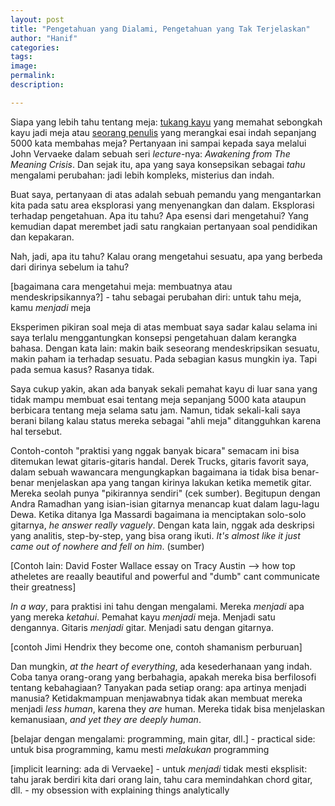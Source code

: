 ```yaml
---
layout: post
title: "Pengetahuan yang Dialami, Pengetahuan yang Tak Terjelaskan"
author: "Hanif" 
categories: 
tags: 
image:
permalink: 
description:

---
```


Siapa yang lebih tahu tentang meja: <u>tukang kayu</u> yang memahat sebongkah kayu jadi meja atau <u>seorang penulis</u> yang merangkai esai indah sepanjang 5000 kata membahas meja? Pertanyaan ini sampai kepada saya melalui John Vervaeke dalam sebuah seri *lecture*-nya: *Awakening from The Meaning Crisis*. Dan sejak itu, apa yang saya konsepsikan sebagai *tahu* mengalami perubahan: jadi lebih kompleks, misterius dan indah. 

Buat saya, pertanyaan di atas adalah sebuah pemandu yang mengantarkan kita pada satu area eksplorasi yang menyenangkan dan dalam. Eksplorasi terhadap pengetahuan. Apa itu tahu? Apa esensi dari mengetahui? Yang kemudian dapat merembet jadi satu rangkaian pertanyaan soal pendidikan dan kepakaran.

Nah, jadi, apa itu tahu? Kalau orang mengetahui sesuatu, apa yang berbeda dari dirinya sebelum ia tahu?

[bagaimana cara mengetahui meja: membuatnya atau mendeskripsikannya?]
    - tahu sebagai perubahan diri: untuk tahu meja, kamu *menjadi* meja

Eksperimen pikiran soal meja di atas membuat saya sadar kalau selama ini saya terlalu menggantungkan konsepsi pengetahuan dalam kerangka bahasa. Dengan kata lain: makin baik seseorang mendeskripsikan sesuatu, makin paham ia terhadap sesuatu. Pada sebagian kasus mungkin iya. Tapi pada semua kasus? Rasanya tidak. 

Saya cukup yakin, akan ada banyak sekali pemahat kayu di luar sana yang tidak mampu membuat esai tentang meja sepanjang 5000 kata ataupun berbicara tentang meja selama satu jam. Namun, tidak sekali-kali saya berani bilang kalau status mereka sebagai "ahli meja" ditangguhkan karena hal tersebut. 

Contoh-contoh "praktisi yang nggak banyak bicara" semacam ini bisa ditemukan lewat gitaris-gitaris handal. Derek Trucks, gitaris favorit saya, dalam sebuah wawancara mengungkapkan bagaimana ia tidak bisa benar-benar menjelaskan apa yang tangan kirinya lakukan ketika memetik gitar. Mereka seolah punya "pikirannya sendiri" (cek sumber). Begitupun dengan Andra Ramadhan yang isian-isian gitarnya menancap kuat dalam lagu-lagu Dewa. Ketika ditanya Iga Massardi bagaimana ia menciptakan solo-solo gitarnya, *he answer really vaguely*. Dengan kata lain, nggak ada deskripsi yang analitis, step-by-step, yang bisa orang ikuti. *It's almost like it just came out of nowhere and fell on him*. (sumber)

[Contoh lain: David Foster Wallace essay on Tracy Austin --> how top atheletes are reaally beautiful and powerful and "dumb" cant communicate their greatness]

*In a way*, para praktisi ini tahu dengan mengalami. Mereka *menjadi* apa yang mereka *ketahui*. Pemahat kayu *menjadi* meja. Menjadi satu dengannya. Gitaris *menjadi* gitar. Menjadi satu dengan gitarnya. 

[contoh Jimi Hendrix they become one, contoh shamanism perburuan]

Dan mungkin, *at the heart of everything*, ada kesederhanaan yang indah. Coba tanya orang-orang yang berbahagia, apakah mereka bisa berfilosofi tentang kebahagiaan? Tanyakan pada setiap orang: apa artinya menjadi manusia? Ketidakmampuan menjawabnya tidak akan membuat mereka menjadi *less human*, karena they *are* human. Mereka tidak bisa menjelaskan kemanusiaan, *and yet they are deeply human*. 

[belajar dengan mengalami: programming, main gitar, dll.]
    - practical side: untuk bisa programming, kamu mesti *melakukan* programming

[implicit learning: ada di Vervaeke]
    - untuk *menjadi* tidak mesti eksplisit: tahu jarak berdiri kita dari orang lain, tahu cara memindahkan chord gitar, dll. 
    - my obsession with explaining things analytically